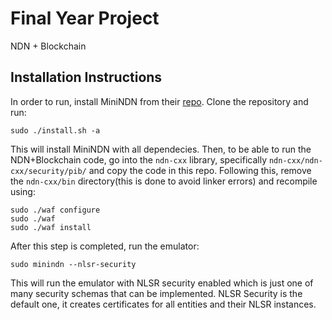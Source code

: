 # Final Year Project 
NDN + Blockchain

## Installation Instructions

In order to run, install MiniNDN from their [repo](https://github.com/named-data/mini-ndn).
Clone the repository and run:

    sudo ./install.sh -a 

This will install MiniNDN with all dependecies. Then, to be able to run the NDN+Blockchain code,
go into the `ndn-cxx` library, specifically `ndn-cxx/ndn-cxx/security/pib/` and copy the code in this repo.
Following this, remove the `ndn-cxx/bin` directory(this is done to avoid linker errors) and recompile using:

    sudo ./waf configure
    sudo ./waf 
    sudo ./waf install

After this step is completed, run the emulator:

    sudo minindn --nlsr-security


This will run the emulator with NLSR security enabled which is just one of many
security schemas that can be implemented. NLSR Security is the default one, it creates
certificates for all entities and their NLSR instances.



